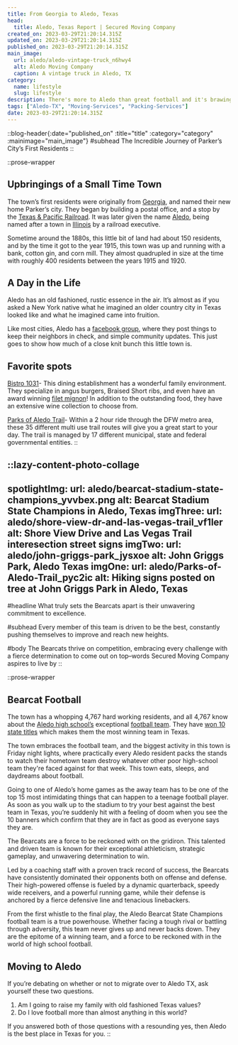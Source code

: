 ```yaml
---
title: From Georgia to Aledo, Texas
head:
  title: Aledo, Texas Report | Secured Moving Company
created_on: 2023-03-29T21:20:14.315Z
updated_on: 2023-03-29T21:20:14.315Z
published_on: 2023-03-29T21:20:14.315Z
main_image:
  url: aledo/aledo-vintage-truck_n6hwy4
  alt: Aledo Moving Company
  caption: A vintage truck in Aledo, TX
category:
  name: lifestyle
  slug: lifestyle
description: There's more to Aledo than great football and it's brawing draing from all opver since the 19th century.
tags: ["Aledo-TX", "Moving-Services", "Packing-Services"]
date: 2023-03-29T21:20:14.315Z
---
```


::blog-header{:date="published_on" :title="title" :category="category" :mainimage="main_image"}
#subhead
The Incredible Journey of Parker’s City’s First Residents
::

::prose-wrapper
## Upbringings of a Small Time Town 
The town’s first residents were originally from [Georgia](https://georgia.gov), and named their new home Parker’s city. They began by building a postal office, and a stop by the [Texas & Pacific Railroad](https://www.tshaonline.org/handbook/entries/texas-and-pacific-railway). It was later given the name [Aledo](https://www.aledotx.gov), being named after a town in [Illinois](https://www.illinois.gov) by a railroad executive.

Sometime around the 1880s, this little bit of land had about 150 residents, and by the time it got to the year 1915, this town was up and running with a bank, cotton gin, and corn mill. They almost quadrupled in size at the time with roughly 400 residents between the years 1915 and 1920.

## A Day in the Life
Aledo has an old fashioned, rustic essence in the air. It’s almost as if you asked a New York native what he imagined an older country city in Texas looked like and what he imagined came into fruition.

Like most cities, Aledo has a [facebook group](https://www.facebook.com/CityOfAledo/), where they post things to keep their neighbors in check, and simple community updates. This just goes to show how much of a close knit bunch this little town is.

## Favorite spots
[Bistro 1031](https://www.bistro1031.com)- This dining establishment has a wonderful family environment. They specialize in angus burgers, Braised Short ribs, and even have an award winning [filet mignon](https://www.nationalrestaurantshow.com/fabi-awards)! In addition to the outstanding food, they have an extensive wine collection to choose from.
      
[Parks of Aledo Trail](https://www.wmbctx.com/trails.html)- Within a 2 hour ride through the DFW metro area, these 35 different multi use trail routes will give you a great start to your day. The trail is managed by 17 different municipal, state and federal governmental entities.
::

::lazy-content-photo-collage
---
spotlightImg:
  url: aledo/bearcat-stadium-state-champions_yvvbex.png
  alt: Bearcat Stadium State Champions in Aledo, Texas
imgThree:
  url: aledo/shore-view-dr-and-las-vegas-trail_vf1ler
  alt: Shore View Drive and Las Vegas Trail interesection street signs
imgTwo:
  url: aledo/john-griggs-park_jysxoe
  alt: John Griggs Park, Aledo Texas
imgOne:
  url: aledo/Parks-of-Aledo-Trail_pyc2ic
  alt: Hiking signs posted on tree at John Griggs Park in Aledo, Texas
---
#headline
What truly sets the Bearcats apart is their unwavering commitment to excellence.

#subhead
Every member of this team is driven to be the best, constantly pushing themselves to improve and reach new heights.

#body
The Bearcats thrive on competition, embracing every challenge with a fierce determination to come out on top–words Secured Moving Company aspires to live by
::

::prose-wrapper
## Bearcat Football
The town has a whopping 4,767 hard working residents, and all 4,767 know about the [Aledo high school’s](https://www.aledoisd.org/AHS) exceptional [football team](https://www.maxpreps.com/tx/aledo/aledo-bearcats/football/). They have [won 10 state titles](https://texashsfootball.com/the-winningest-teams-of-the-decade-aledo-bearcats/) which makes them the most winning team in Texas.

The town embraces the football team, and the biggest activity in this town is Friday night lights, where practically every Aledo resident packs the stands to watch their hometown team destroy whatever other poor high-school team they're faced against for that week. This town eats, sleeps, and daydreams about football.

Going to one of Aledo’s home games as the away team has to be one of the top 15 most intimidating things that can happen to a teenage football player. As soon as you walk up to the stadium to try your best against the best team in Texas, you’re suddenly hit with a feeling of doom when you see the 10 banners which confirm that they are in fact as good as everyone says they are.

The Bearcats are a force to be reckoned with on the gridiron. This talented and driven team is known for their exceptional athleticism, strategic gameplay, and unwavering determination to win.

Led by a coaching staff with a proven track record of success, the Bearcats have consistently dominated their opponents both on offense and defense. Their high-powered offense is fueled by a dynamic quarterback, speedy wide receivers, and a powerful running game, while their defense is anchored by a fierce defensive line and tenacious linebackers.

From the first whistle to the final play, the Aledo Bearcat State Champions football team is a true powerhouse. Whether facing a tough rival or battling through adversity, this team never gives up and never backs down. They are the epitome of a winning team, and a force to be reckoned with in the world of high school football.

## Moving to Aledo
If you’re debating on whether or not to migrate over to Aledo TX, ask yourself these two questions.

1. Am I going to raise my family with old fashioned Texas values?
2. Do I love football more than almost anything in this world?
   
If you answered both of those questions with a resounding yes, then Aledo is the best place in Texas for you.
::